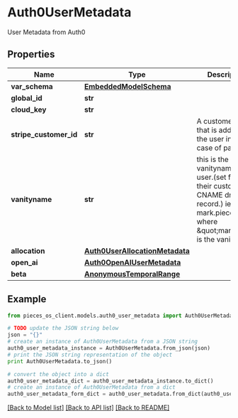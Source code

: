 # Auth0UserMetadata

User Metadata from Auth0

## Properties
Name | Type | Description | Notes
------------ | ------------- | ------------- | -------------
**var_schema** | [**EmbeddedModelSchema**](EmbeddedModelSchema.md) |  | [optional] 
**global_id** | **str** |  | 
**cloud_key** | **str** |  | [optional] 
**stripe_customer_id** | **str** | A customer ID that is added to the user in the case of payments | [optional] 
**vanityname** | **str** | this is the vanityname of the user.(set from their custom CNAME dns record.) ie mark.pieces.cloud where \&quot;mark\&quot; is the vanityname. | [optional] 
**allocation** | [**Auth0UserAllocationMetadata**](Auth0UserAllocationMetadata.md) |  | [optional] 
**open_ai** | [**Auth0OpenAIUserMetadata**](Auth0OpenAIUserMetadata.md) |  | [optional] 
**beta** | [**AnonymousTemporalRange**](AnonymousTemporalRange.md) |  | [optional] 

## Example

```python
from pieces_os_client.models.auth0_user_metadata import Auth0UserMetadata

# TODO update the JSON string below
json = "{}"
# create an instance of Auth0UserMetadata from a JSON string
auth0_user_metadata_instance = Auth0UserMetadata.from_json(json)
# print the JSON string representation of the object
print Auth0UserMetadata.to_json()

# convert the object into a dict
auth0_user_metadata_dict = auth0_user_metadata_instance.to_dict()
# create an instance of Auth0UserMetadata from a dict
auth0_user_metadata_form_dict = auth0_user_metadata.from_dict(auth0_user_metadata_dict)
```
[[Back to Model list]](../README.md#documentation-for-models) [[Back to API list]](../README.md#documentation-for-api-endpoints) [[Back to README]](../README.md)


